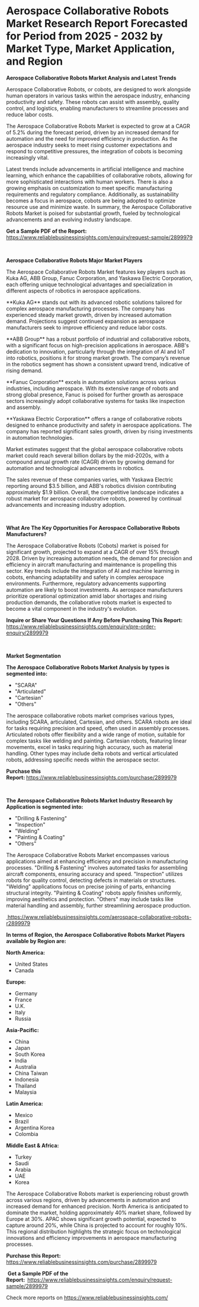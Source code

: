 <p><h1>Aerospace Collaborative Robots Market Research Report Forecasted for Period from 2025 -  2032 by Market Type, Market Application, and Region</h1></p><p><strong>Aerospace Collaborative Robots Market Analysis and Latest Trends</strong></p>
<p><p>Aerospace Collaborative Robots, or cobots, are designed to work alongside human operators in various tasks within the aerospace industry, enhancing productivity and safety. These robots can assist with assembly, quality control, and logistics, enabling manufacturers to streamline processes and reduce labor costs.</p><p>The Aerospace Collaborative Robots Market is expected to grow at a CAGR of 5.2% during the forecast period, driven by an increased demand for automation and the need for improved efficiency in production. As the aerospace industry seeks to meet rising customer expectations and respond to competitive pressures, the integration of cobots is becoming increasingly vital. </p><p>Latest trends include advancements in artificial intelligence and machine learning, which enhance the capabilities of collaborative robots, allowing for more sophisticated interactions with human workers. There is also a growing emphasis on customization to meet specific manufacturing requirements and regulatory compliance. Additionally, as sustainability becomes a focus in aerospace, cobots are being adopted to optimize resource use and minimize waste. In summary, the Aerospace Collaborative Robots Market is poised for substantial growth, fueled by technological advancements and an evolving industry landscape.</p></p>
<p><strong>Get a Sample PDF of the Report:&nbsp;</strong> <a href="https://www.reliablebusinessinsights.com/enquiry/request-sample/2899979?utm_campaign=3360&utm_medium=2&utm_source=Github&utm_content=ia&utm_term=16032025&utm_id=aerospace-collaborative-robots">https://www.reliablebusinessinsights.com/enquiry/request-sample/2899979</a></p>
<p>&nbsp;</p>
<p><strong>Aerospace Collaborative Robots Major Market Players</strong></p>
<p><p>The Aerospace Collaborative Robots Market features key players such as Kuka AG, ABB Group, Fanuc Corporation, and Yaskawa Electric Corporation, each offering unique technological advantages and specialization in different aspects of robotics in aerospace applications.</p><p>**Kuka AG** stands out with its advanced robotic solutions tailored for complex aerospace manufacturing processes. The company has experienced steady market growth, driven by increased automation demand. Projections suggest continued expansion as aerospace manufacturers seek to improve efficiency and reduce labor costs.</p><p>**ABB Group** has a robust portfolio of industrial and collaborative robots, with a significant focus on high-precision applications in aerospace. ABB's dedication to innovation, particularly through the integration of AI and IoT into robotics, positions it for strong market growth. The company’s revenue in the robotics segment has shown a consistent upward trend, indicative of rising demand.</p><p>**Fanuc Corporation** excels in automation solutions across various industries, including aerospace. With its extensive range of robots and strong global presence, Fanuc is poised for further growth as aerospace sectors increasingly adopt collaborative systems for tasks like inspection and assembly.</p><p>**Yaskawa Electric Corporation** offers a range of collaborative robots designed to enhance productivity and safety in aerospace applications. The company has reported significant sales growth, driven by rising investments in automation technologies.</p><p>Market estimates suggest that the global aerospace collaborative robots market could reach several billion dollars by the mid-2020s, with a compound annual growth rate (CAGR) driven by growing demand for automation and technological advancements in robotics.</p><p>The sales revenue of these companies varies, with Yaskawa Electric reporting around $3.5 billion, and ABB's robotics division contributing approximately $1.9 billion. Overall, the competitive landscape indicates a robust market for aerospace collaborative robots, powered by continual advancements and increasing industry adoption.</p></p>
<p>&nbsp;</p>
<p><strong>What Are The Key Opportunities For Aerospace Collaborative Robots Manufacturers?</strong></p>
<p><p>The Aerospace Collaborative Robots (Cobots) market is poised for significant growth, projected to expand at a CAGR of over 15% through 2028. Driven by increasing automation needs, the demand for precision and efficiency in aircraft manufacturing and maintenance is propelling this sector. Key trends include the integration of AI and machine learning in cobots, enhancing adaptability and safety in complex aerospace environments. Furthermore, regulatory advancements supporting automation are likely to boost investments. As aerospace manufacturers prioritize operational optimization amid labor shortages and rising production demands, the collaborative robots market is expected to become a vital component in the industry's evolution.</p></p>
<p><strong>Inquire or Share Your Questions If Any Before Purchasing This Report:</strong> <a href="https://www.reliablebusinessinsights.com/enquiry/pre-order-enquiry/2899979?utm_campaign=3360&utm_medium=2&utm_source=Github&utm_content=ia&utm_term=16032025&utm_id=aerospace-collaborative-robots">https://www.reliablebusinessinsights.com/enquiry/pre-order-enquiry/2899979</a></p>
<p>&nbsp;</p>
<p><strong>Market Segmentation</strong></p>
<p><strong>The Aerospace Collaborative Robots Market Analysis by types is segmented into:</strong></p>
<p><ul><li>"SCARA"</li><li>"Articulated"</li><li>"Cartesian"</li><li>"Others"</li></ul></p>
<p><p>The aerospace collaborative robots market comprises various types, including SCARA, articulated, Cartesian, and others. SCARA robots are ideal for tasks requiring precision and speed, often used in assembly processes. Articulated robots offer flexibility and a wide range of motion, suitable for complex tasks like welding and painting. Cartesian robots, featuring linear movements, excel in tasks requiring high accuracy, such as material handling. Other types may include delta robots and vertical articulated robots, addressing specific needs within the aerospace sector.</p></p>
<p><strong>Purchase this Report:&nbsp;</strong><a href="https://www.reliablebusinessinsights.com/purchase/2899979?utm_campaign=3360&utm_medium=2&utm_source=Github&utm_content=ia&utm_term=16032025&utm_id=aerospace-collaborative-robots">https://www.reliablebusinessinsights.com/purchase/2899979</a></p>
<p>&nbsp;</p>
<p><strong>The Aerospace Collaborative Robots Market Industry Research by Application is segmented into:</strong></p>
<p><ul><li>"Drilling & Fastening"</li><li>"Inspection"</li><li>"Welding"</li><li>"Painting & Coating"</li><li>"Others"</li></ul></p>
<p><p>The Aerospace Collaborative Robots Market encompasses various applications aimed at enhancing efficiency and precision in manufacturing processes. "Drilling & Fastening" involves automated tasks for assembling aircraft components, ensuring accuracy and speed. "Inspection" utilizes robots for quality control, detecting defects in materials or structures. "Welding" applications focus on precise joining of parts, enhancing structural integrity. "Painting & Coating" robots apply finishes uniformly, improving aesthetics and protection. "Others" may include tasks like material handling and assembly, further streamlining aerospace production.</p></p>
<p><a href="https://www.reliablebusinessinsights.com/aerospace-collaborative-robots-r2899979?utm_campaign=3360&utm_medium=2&utm_source=Github&utm_content=ia&utm_term=16032025&utm_id=aerospace-collaborative-robots">&nbsp;https://www.reliablebusinessinsights.com/aerospace-collaborative-robots-r2899979</a></p>
<p><strong>In terms of Region, the Aerospace Collaborative Robots Market Players available by Region are:</strong></p>
<p>
    <p> <strong> North America: </strong>
        <ul>
            <li>United States</li>
            <li>Canada</li>
        </ul>
        </p> 
    <p> <strong> Europe: </strong>
        <ul>
            <li>Germany</li>
            <li>France</li>
            <li>U.K.</li>
            <li>Italy</li>
            <li>Russia</li>
        </ul>
        </p> 
    <p> <strong> Asia-Pacific: </strong>
        <ul>
            <li>China</li>
            <li>Japan</li>
            <li>South Korea</li>
            <li>India</li>
            <li>Australia</li>
            <li>China Taiwan</li>
            <li>Indonesia</li>
            <li>Thailand</li>
            <li>Malaysia</li>
        </ul>
        </p> 
    <p> <strong> Latin America: </strong>
        <ul>
            <li>Mexico</li>
            <li>Brazil</li>
            <li>Argentina Korea</li>
            <li>Colombia</li>
        </ul>
        </p> 
    <p> <strong> Middle East & Africa: </strong>
        <ul>
            <li>Turkey</li>
            <li>Saudi</li>
            <li>Arabia</li>
            <li>UAE</li>
            <li>Korea</li>
        </ul>
    </p>
    </p>
<p><p>The Aerospace Collaborative Robots market is experiencing robust growth across various regions, driven by advancements in automation and increased demand for enhanced precision. North America is anticipated to dominate the market, holding approximately 40% market share, followed by Europe at 30%. APAC shows significant growth potential, expected to capture around 20%, while China is projected to account for roughly 10%. This regional distribution highlights the strategic focus on technological innovations and efficiency improvements in aerospace manufacturing processes.</p></p>
<p><strong>Purchase this Report: </strong><a href="https://www.reliablebusinessinsights.com/purchase/2899979?utm_campaign=3360&utm_medium=2&utm_source=Github&utm_content=ia&utm_term=16032025&utm_id=aerospace-collaborative-robots">https://www.reliablebusinessinsights.com/purchase/2899979</a></p>
<p>&nbsp;<strong>Get a Sample PDF of the Report:&nbsp;&nbsp;</strong><a href="https://www.reliablebusinessinsights.com/enquiry/request-sample/2899979?utm_campaign=3360&utm_medium=2&utm_source=Github&utm_content=ia&utm_term=16032025&utm_id=aerospace-collaborative-robots">https://www.reliablebusinessinsights.com/enquiry/request-sample/2899979</a></p>
<p><strong></strong></p>
<p>Check more reports on <a href="https://www.reliablebusinessinsights.com/?utm_campaign=3360&utm_medium=2&utm_source=Github&utm_content=ia&utm_term=16032025&utm_id=aerospace-collaborative-robots">https://www.reliablebusinessinsights.com/</a></p>